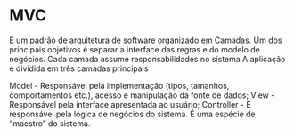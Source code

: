 # MVC
 É um padrão de arquitetura de software organizado em Camadas. Um dos principais objetivos é separar a interface das regras e do modelo de negócios. Cada camada assume responsabilidades no sistema A aplicação é dividida em três camadas principais

 Model - Responsável pela implementação (tipos, tamanhos, comportamentos etc.), acesso e manipulação da fonte de dados;
 View - Responsável pela interface apresentada ao usuário;
 Controller - É responsável pela lógica de negócios do sistema. É uma espécie de “maestro” do sistema.

